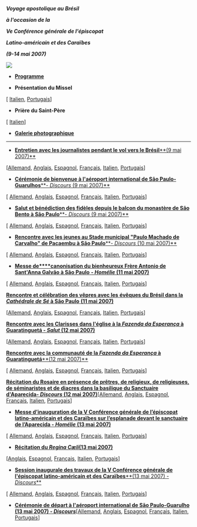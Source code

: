 ***Voyage apostolique au Brésil***

***à l'occasion de la***

***Ve Conférence générale de l'épiscopat***

***Latino-américain et des Caraïbes***

***(9-14 mai 2007)***

![](/content/dam/benedict-xvi/images/travels/2007/brasile_cartina.jpg)

- **[Programme](/content/benedict-xvi/fr/travels/2007/documents/trav_ben-xvi_brasile-program_20070509.html)**


- **Présentation du Missel**

\[ [Italien](http://www.vatican.va/news_services/liturgy/2007/documents/ns_lit_doc_20070427_present-brasile_it.html), [Portugais](http://www.vatican.va/news_services/liturgy/2007/documents/ns_lit_doc_20070427_present-brasile_po.html)\]


- **Prière du Saint-Père**

\[ [Italien](/content/benedict-xvi/it/travels/2007/documents/trav_ben-xvi_preghiera-v-conf_20070429.html)\]


- **[Galerie photographique](http://www.vatican.va/news_services/liturgy/photogallery/2007/index_20070509.html)**


* * *

- [**Entretien avec les journalistes pendant le vol vers le Brésil****(9 mai 2007)**](/content/benedict-xvi/fr/speeches/2007/may/documents/hf_ben-xvi_spe_20070509_interview-brazil.html)

\[[Allemand](/content/benedict-xvi/de/speeches/2007/may/documents/hf_ben-xvi_spe_20070509_interview-brazil.html), [Anglais](/content/benedict-xvi/en/speeches/2007/may/documents/hf_ben-xvi_spe_20070509_interview-brazil.html), [Espagnol](/content/benedict-xvi/es/speeches/2007/may/documents/hf_ben-xvi_spe_20070509_interview-brazil.html), [Français](/content/benedict-xvi/fr/speeches/2007/may/documents/hf_ben-xvi_spe_20070509_interview-brazil.html), [Italien](/content/benedict-xvi/it/speeches/2007/may/documents/hf_ben-xvi_spe_20070509_interview-brazil.html), [Portugais](/content/benedict-xvi/pt/speeches/2007/may/documents/hf_ben-xvi_spe_20070509_interview-brazil.html)\]


- [**Cérémonie de bienvenue à l'aéroport international de São Paulo-Guarulhos****\- *Discours* (9 mai 2007)**](/content/benedict-xvi/fr/speeches/2007/may/documents/hf_ben-xvi_spe_20070509_welcome-brazil.html)

\[ [Allemand](/content/benedict-xvi/de/speeches/2007/may/documents/hf_ben-xvi_spe_20070509_welcome-brazil.html), [Anglais](/content/benedict-xvi/en/speeches/2007/may/documents/hf_ben-xvi_spe_20070509_welcome-brazil.html), [Espagnol](/content/benedict-xvi/es/speeches/2007/may/documents/hf_ben-xvi_spe_20070509_welcome-brazil.html), [Français](/content/benedict-xvi/fr/speeches/2007/may/documents/hf_ben-xvi_spe_20070509_welcome-brazil.html), [Italien](/content/benedict-xvi/it/speeches/2007/may/documents/hf_ben-xvi_spe_20070509_welcome-brazil.html), [Portugais](/content/benedict-xvi/pt/speeches/2007/may/documents/hf_ben-xvi_spe_20070509_welcome-brazil.html)\]


- [**Salut et bénédiction des fidèles depuis le balcon du monastère de São Bento à São Paulo****\- *Discours* (9 mai 2007)**](/content/benedict-xvi/fr/speeches/2007/may/documents/hf_ben-xvi_spe_20070509_monastery-brazil.html)

\[ [Allemand](/content/benedict-xvi/de/speeches/2007/may/documents/hf_ben-xvi_spe_20070509_monastery-brazil.html), [Anglais](/content/benedict-xvi/en/speeches/2007/may/documents/hf_ben-xvi_spe_20070509_monastery-brazil.html), [Espagnol](/content/benedict-xvi/es/speeches/2007/may/documents/hf_ben-xvi_spe_20070509_monastery-brazil.html), [Français](/content/benedict-xvi/fr/speeches/2007/may/documents/hf_ben-xvi_spe_20070509_monastery-brazil.html), [Italien](/content/benedict-xvi/it/speeches/2007/may/documents/hf_ben-xvi_spe_20070509_monastery-brazil.html), [Portugais](/content/benedict-xvi/pt/speeches/2007/may/documents/hf_ben-xvi_spe_20070509_monastery-brazil.html)\]


- [**Rencontre avec les jeunes au Stade municipal "Paulo Machado de Carvalho" de Pacaembu à São Paulo****\- *Discours* (10 mai 2007)**](/content/benedict-xvi/fr/speeches/2007/may/documents/hf_ben-xvi_spe_20070510_youth-brazil.html)

\[ [Allemand](/content/benedict-xvi/de/speeches/2007/may/documents/hf_ben-xvi_spe_20070510_youth-brazil.html), [Anglais](/content/benedict-xvi/en/speeches/2007/may/documents/hf_ben-xvi_spe_20070510_youth-brazil.html), [Espagnol](/content/benedict-xvi/es/speeches/2007/may/documents/hf_ben-xvi_spe_20070510_youth-brazil.html), [Français](/content/benedict-xvi/fr/speeches/2007/may/documents/hf_ben-xvi_spe_20070510_youth-brazil.html), [Italien](/content/benedict-xvi/it/speeches/2007/may/documents/hf_ben-xvi_spe_20070510_youth-brazil.html), [Portugais](/content/benedict-xvi/pt/speeches/2007/may/documents/hf_ben-xvi_spe_20070510_youth-brazil.html)\]


- [**Messe de****canonisation du bienheureux Frère Antonio de Sant'Anna Galvão à São Paulo** **\- *Homélie* (11 mai 2007)**](/content/benedict-xvi/fr/homilies/2007/documents/hf_ben-xvi_hom_20070511_canonization-brazil.html)

\[ [Allemand](/content/benedict-xvi/de/homilies/2007/documents/hf_ben-xvi_hom_20070511_canonization-brazil.html), [Anglais](/content/benedict-xvi/en/homilies/2007/documents/hf_ben-xvi_hom_20070511_canonization-brazil.html), [Espagnol](/content/benedict-xvi/es/homilies/2007/documents/hf_ben-xvi_hom_20070511_canonization-brazil.html), [Français](/content/benedict-xvi/fr/homilies/2007/documents/hf_ben-xvi_hom_20070511_canonization-brazil.html), [Italien](/content/benedict-xvi/it/homilies/2007/documents/hf_ben-xvi_hom_20070511_canonization-brazil.html), [Portugais](/content/benedict-xvi/pt/homilies/2007/documents/hf_ben-xvi_hom_20070511_canonization-brazil.html)\]


[**Rencontre et célébration des vêpres avec les** **évêques du Brésil dans la *Cathédrale de Sé* à São Paulo** **(11 mai 2007)**](/content/benedict-xvi/fr/speeches/2007/may/documents/hf_ben-xvi_spe_20070511_bishops-brazil.html)

\[[Allemand](/content/benedict-xvi/de/speeches/2007/may/documents/hf_ben-xvi_spe_20070511_bishops-brazil.html), [Anglais](/content/benedict-xvi/en/speeches/2007/may/documents/hf_ben-xvi_spe_20070511_bishops-brazil.html), [Espagnol](/content/benedict-xvi/es/speeches/2007/may/documents/hf_ben-xvi_spe_20070511_bishops-brazil.html), [Français](/content/benedict-xvi/fr/speeches/2007/may/documents/hf_ben-xvi_spe_20070511_bishops-brazil.html), [Italien](/content/benedict-xvi/it/speeches/2007/may/documents/hf_ben-xvi_spe_20070511_bishops-brazil.html), [Portugais](/content/benedict-xvi/pt/speeches/2007/may/documents/hf_ben-xvi_spe_20070511_bishops-brazil.html)\]

**[Rencontre avec les Clarisses dans l'église à la *Fazenda da Esperança* à Guaratinguetá - *Salut* (12 mai 2007)](/content/benedict-xvi/fr/speeches/2007/may/documents/hf_ben-xvi_spe_20070512_clarisse-brazil.html)**

\[[Allemand](/content/benedict-xvi/de/speeches/2007/may/documents/hf_ben-xvi_spe_20070512_clarisse-brazil.html), [Anglais](/content/benedict-xvi/en/speeches/2007/may/documents/hf_ben-xvi_spe_20070512_clarisse-brazil.html), [Espagnol](/content/benedict-xvi/es/speeches/2007/may/documents/hf_ben-xvi_spe_20070512_clarisse-brazil.html), [Français](/content/benedict-xvi/fr/speeches/2007/may/documents/hf_ben-xvi_spe_20070512_clarisse-brazil.html), [Italien](/content/benedict-xvi/it/speeches/2007/may/documents/hf_ben-xvi_spe_20070512_clarisse-brazil.html), [Portugais](/content/benedict-xvi/pt/speeches/2007/may/documents/hf_ben-xvi_spe_20070512_clarisse-brazil.html)\]

[**Rencontre avec la communauté de la *Fazenda da Esperança* à Guaratinguetá****(12 mai 2007)**](/content/benedict-xvi/fr/speeches/2007/may/documents/hf_ben-xvi_spe_20070512_fazenda-brazil.html)

\[ [Allemand](/content/benedict-xvi/de/speeches/2007/may/documents/hf_ben-xvi_spe_20070512_fazenda-brazil.html), [Anglais](/content/benedict-xvi/en/speeches/2007/may/documents/hf_ben-xvi_spe_20070512_fazenda-brazil.html), [Espagnol](/content/benedict-xvi/es/speeches/2007/may/documents/hf_ben-xvi_spe_20070512_fazenda-brazil.html), [Français](/content/benedict-xvi/fr/speeches/2007/may/documents/hf_ben-xvi_spe_20070512_fazenda-brazil.html), [Italien](/content/benedict-xvi/it/speeches/2007/may/documents/hf_ben-xvi_spe_20070512_fazenda-brazil.html), [Portugais](/content/benedict-xvi/pt/speeches/2007/may/documents/hf_ben-xvi_spe_20070512_fazenda-brazil.html)\]

**[Récitation du Rosaire en présence de prêtres, de religieux, de religieuses, de séminaristes et de diacres dans la basilique du Sanctuaire d'Aparecida- *Discours* (12 mai 2007)](/content/benedict-xvi/fr/speeches/2007/may/documents/hf_ben-xvi_spe_20070512_rosario-brazil.html)**\[[Allemand](/content/benedict-xvi/de/speeches/2007/may/documents/hf_ben-xvi_spe_20070512_rosario-brazil.html), [Anglais](/content/benedict-xvi/en/speeches/2007/may/documents/hf_ben-xvi_spe_20070512_rosario-brazil.html), [Espagnol](/content/benedict-xvi/es/speeches/2007/may/documents/hf_ben-xvi_spe_20070512_rosario-brazil.html), [Français](/content/benedict-xvi/fr/speeches/2007/may/documents/hf_ben-xvi_spe_20070512_rosario-brazil.html), [Italien](/content/benedict-xvi/it/speeches/2007/may/documents/hf_ben-xvi_spe_20070512_rosario-brazil.html), [Portugais](/content/benedict-xvi/pt/speeches/2007/may/documents/hf_ben-xvi_spe_20070512_rosario-brazil.html)\]

- **[Messe d’inauguration de la V Conférence générale de l’épiscopat latino-américain et des Caraïbes sur l’esplanade devant le sanctuaire de l’Aparecida - *Homélie* (13 mai 2007)](/content/benedict-xvi/fr/homilies/2007/documents/hf_ben-xvi_hom_20070513_conference-brazil.html)**

\[ [Allemand](/content/benedict-xvi/de/homilies/2007/documents/hf_ben-xvi_hom_20070513_conference-brazil.html), [Anglais](/content/benedict-xvi/en/homilies/2007/documents/hf_ben-xvi_hom_20070513_conference-brazil.html), [Espagnol](/content/benedict-xvi/es/homilies/2007/documents/hf_ben-xvi_hom_20070513_conference-brazil.html), [Français](/content/benedict-xvi/fr/homilies/2007/documents/hf_ben-xvi_hom_20070513_conference-brazil.html), [Italien](/content/benedict-xvi/it/homilies/2007/documents/hf_ben-xvi_hom_20070513_conference-brazil.html), [Portugais](/content/benedict-xvi/pt/homilies/2007/documents/hf_ben-xvi_hom_20070513_conference-brazil.html)\]


- **[Récitation du *Regina Cæli*(13 mai 2007)](/content/benedict-xvi/fr/angelus/2007/documents/hf_ben-xvi_reg_20070513_brazil.html)**

\[[Anglais](/content/benedict-xvi/en/angelus/2007/documents/hf_ben-xvi_reg_20070513_brazil.html), [Espagnol](/content/benedict-xvi/es/angelus/2007/documents/hf_ben-xvi_reg_20070513_brazil.html), [Français](/content/benedict-xvi/fr/angelus/2007/documents/hf_ben-xvi_reg_20070513_brazil.html), [Italien](/content/benedict-xvi/it/angelus/2007/documents/hf_ben-xvi_reg_20070513_brazil.html), [Portugais](/content/benedict-xvi/pt/angelus/2007/documents/hf_ben-xvi_reg_20070513_brazil.html)\]


- [**Session inaugurale des travaux de la V Conférence générale de l'épiscopat latino-américain et des Caraïbes****(13 mai 2007) - *Discours***](/content/benedict-xvi/fr/speeches/2007/may/documents/hf_ben-xvi_spe_20070513_conference-aparecida.html)

\[ [Allemand](/content/benedict-xvi/de/speeches/2007/may/documents/hf_ben-xvi_spe_20070513_conference-aparecida.html), [Anglais](/content/benedict-xvi/en/speeches/2007/may/documents/hf_ben-xvi_spe_20070513_conference-aparecida.html), [Espagnol](/content/benedict-xvi/es/speeches/2007/may/documents/hf_ben-xvi_spe_20070513_conference-aparecida.html), [Français](/content/benedict-xvi/fr/speeches/2007/may/documents/hf_ben-xvi_spe_20070513_conference-aparecida.html), [Italien](/content/benedict-xvi/it/speeches/2007/may/documents/hf_ben-xvi_spe_20070513_conference-aparecida.html), [Portugais](/content/benedict-xvi/pt/speeches/2007/may/documents/hf_ben-xvi_spe_20070513_conference-aparecida.html)\]


- **[Cérémonie de départ à l'aéroport international de São Paulo-Guarulho (13 mai 2007) - *Discours*](/content/benedict-xvi/fr/speeches/2007/may/documents/hf_ben-xvi_spe_20070513_farewell-brazil.html)**\[[Allemand](/content/benedict-xvi/de/speeches/2007/may/documents/hf_ben-xvi_spe_20070513_farewell-brazil.html), [Anglais](/content/benedict-xvi/en/speeches/2007/may/documents/hf_ben-xvi_spe_20070513_farewell-brazil.html), [Espagnol](/content/benedict-xvi/es/speeches/2007/may/documents/hf_ben-xvi_spe_20070513_farewell-brazil.html), [Français](/content/benedict-xvi/fr/speeches/2007/may/documents/hf_ben-xvi_spe_20070513_farewell-brazil.html), [Italien](/content/benedict-xvi/it/speeches/2007/may/documents/hf_ben-xvi_spe_20070513_farewell-brazil.html), [Portugais](/content/benedict-xvi/pt/speeches/2007/may/documents/hf_ben-xvi_spe_20070513_farewell-brazil.html)\]
